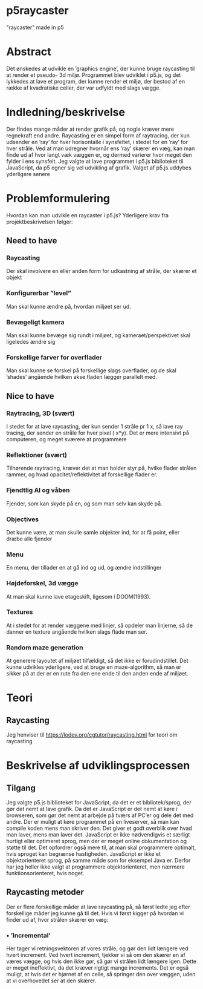 # p5raycaster
"raycaster" made in p5
# Abstract
Det ønskedes at udvikle en ’graphics engine’, der kunne bruge raycasting til at render et pseudo-
3d miljø. Programmet blev udviklet i p5.js, og det lykkedes at lave et program, der kunne render
et miljø, der bestod af en række af kvadratiske celler, der var udfyldt med slags vægge.
# Indledning/beskrivelse
Der findes mange måder at render grafik på, og nogle kræver mere regnekraft end andre.
Raycasting er en simpel form af raytracing, der kun udsender en ’ray’ for hver horisontalle i
synsfeltet, i stedet for en ’ray’ for hver stråle. Ved at man udregner hvornår ens ’ray’ skærer en
væg, kan man finde ud af hvor langt væk væggen er, og dermed varierer hvor meget den fylder i
ens synsfelt. Jeg valgte at lave programmet i p5.js biblioteket til JavaScript, da p5 egner sig vel
udvikling af grafik. Valget af p5.js uddybes yderligere senere
# Problemformulering
Hvordan kan man udvikle en raycaster i p5.js?
Yderligere krav fra projektbeskrivelsen følger:
## Need to have
### Raycasting
Der skal involvere en eller anden form for udkastning af stråle, der skærer et objekt
### Konfigurerbar ”level”
Man skal kunne ændre på, hvordan miljøet ser ud.
### Bevægeligt kamera
Man skal kunne bevæge sig rundt i miljøet, og kameraet/perspektivet skal ligeledes ændre sig
### Forskellige farver for overflader
Man skal kunne se forskel på forskellige slags overflader, og de skal ’shades’ angående hvilken
akse fladen lægger parallelt med.
## Nice to have
### Raytracing, 3D (svært)
I stedet for at lave raycasting, der kun sender 1 stråle pr 1 x, så lave ray tracing, der sender en
stråle for hver pixel ( x*y). Det er mere intensivt på computeren, og meget sværere at
programmere
### Reflektioner (svært)
Tilhørende raytracing, kræver det at man holder styr på, hvilke flader strålen rammer, og hvad
opacitet/reflektivitet af forskellige flader er.
### Fjendtlig AI og våben
Fjender, som kan skyde på en, og som man selv kan skyde på.
### Objectives
Det kunne være, at man skulle samle objekter ind, for at få point, eller dræbe alle fjender
### Menu
En menu, der tillader en at gå ind og ud, og ændre indstillinger
### Højdeforskel, 3d vægge
At man skal kunne lave etageskift, ligesom i DOOM(1993).
### Textures
At i stedet for at render væggene med linjer, så opdeler man linjerne, så de danner en texture
angående hvilken slags flade man ser.
### Random maze generation
At generere layoutet af miljøet tilfældigt, så det ikke er forudindstillet. Det kunne udvikles
yderligere, ved at bruge en maze-algorithm, så man er sikker på at der er en rute fra den ene ende
til den anden ende af miljøet.
# Teori
## Raycasting
Jeg henviser til https://lodev.org/cgtutor/raycasting.html for teori om raycasting
# Beskrivelse af udviklingsprocessen
## Tilgang
Jeg valgte p5.js biblioteket for JavaScript, da det er et bibliotek/sprog, der gør det nemt at lave
grafik. Da det er JavaScript er det nemt at køre i browseren, som gør det nemt at arbejde på tværs
af PC’er og dele det med andre. Der er muligt at køre programmet på en liveserver, så man kan
compile koden mens man skriver den. Det giver et godt overblik over hvad man laver, mens man
laver det. JavaScript er ikke nødvendigvis et særligt hurtigt eller optimeret sprog, men der er
meget online dokumentation og støtte til det. Det opfordrer også mere til, at man skal
programmere optimalt, hvis sproget kan begrænse hastigheden. JavaScript er ikke et
objektorienteret sprog, på samme måde som for eksempel Java er. Derfor har jeg heller ikke
valgt at programmere objektorienteret, men nærmere funktionsorienteret, hvis noget.
## Raycasting metoder
Der er flere forskellige måder at lave raycasting på, så først ledte jeg efter forskellige måder jeg
kunne gå til det. Hvis vi først kigger på hvordan vi finder ud af, hvor strålen skærer en væg:
### • ’Incremental’
Her tager vi retningsvektoren af vores stråle, og gør den lidt længere ved hvert increment.
Ved hvert increment, tjekker vi så om den skærer en af væres vægge, og hvis den ikke gør, så
gør vi strålen lidt længere igen.
Dette er meget ineffektivt, da det kræver rigtigt mange increments. Det er også muligt, at
hvis det er hjørnet af en celle, så springer den over væggen, uden at vi overhovedet ser at
den skærer.
